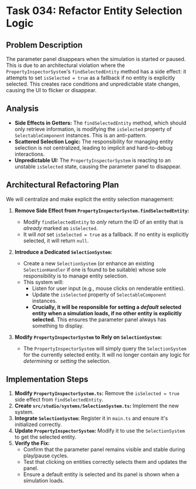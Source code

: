# Task 034: Refactor Entity Selection Logic

## Problem Description

The parameter panel disappears when the simulation is started or paused. This is due to an architectural violation where the `PropertyInspectorSystem`'s `findSelectedEntity` method has a side effect: it attempts to set `isSelected = true` as a fallback if no entity is explicitly selected. This creates race conditions and unpredictable state changes, causing the UI to flicker or disappear.

## Analysis

-   **Side Effects in Getters:** The `findSelectedEntity` method, which should only retrieve information, is modifying the `isSelected` property of `SelectableComponent` instances. This is an anti-pattern.
-   **Scattered Selection Logic:** The responsibility for managing entity selection is not centralized, leading to implicit and hard-to-debug interactions.
-   **Unpredictable UI:** The `PropertyInspectorSystem` is reacting to an unstable `isSelected` state, causing the parameter panel to disappear.

## Architectural Refactoring Plan

We will centralize and make explicit the entity selection management:

1.  **Remove Side Effect from `PropertyInspectorSystem.findSelectedEntity`:**
    -   Modify `findSelectedEntity` to *only* return the ID of an entity that is *already* marked as `isSelected`.
    -   It will *not* set `isSelected = true` as a fallback. If no entity is explicitly selected, it will return `null`.

2.  **Introduce a Dedicated `SelectionSystem`:**
    -   Create a new `SelectionSystem` (or enhance an existing `SelectionHandler` if one is found to be suitable) whose sole responsibility is to manage entity selection.
    -   This system will:
        -   Listen for user input (e.g., mouse clicks on renderable entities).
        -   Update the `isSelected` property of `SelectableComponent` instances.
        -   **Crucially, it will be responsible for setting a *default* selected entity when a simulation loads, if no other entity is explicitly selected.** This ensures the parameter panel always has something to display.

3.  **Modify `PropertyInspectorSystem` to Rely on `SelectionSystem`:**
    -   The `PropertyInspectorSystem` will simply query the `SelectionSystem` for the currently selected entity. It will no longer contain any logic for *determining* or *setting* the selection.

## Implementation Steps

1.  **Modify `PropertyInspectorSystem.ts`:** Remove the `isSelected = true` side effect from `findSelectedEntity`.
2.  **Create `src/studio/systems/SelectionSystem.ts`:** Implement the new system.
3.  **Integrate `SelectionSystem`:** Register it in `main.ts` and ensure it's initialized correctly.
4.  **Update `PropertyInspectorSystem`:** Modify it to use the `SelectionSystem` to get the selected entity.
5.  **Verify the Fix:**
    -   Confirm that the parameter panel remains visible and stable during play/pause cycles.
    -   Test that clicking on entities correctly selects them and updates the panel.
    -   Ensure a default entity is selected and its panel is shown when a simulation loads.